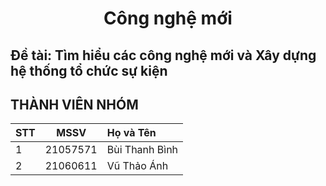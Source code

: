 <h1 align="center"><b>Công nghệ mới</b></h>

## Đề tài: Tìm hiểu các công nghệ mới và Xây dựng hệ thống tổ chức sự kiện

## THÀNH VIÊN NHÓM
|STT| MSSV      | Họ và Tên               |                                      
|---|:---------:| :-----------------------|
| 1 | 21057571  | Bùi Thanh Bình          |
| 2 | 21060611  | Vũ Thảo Ánh             |

